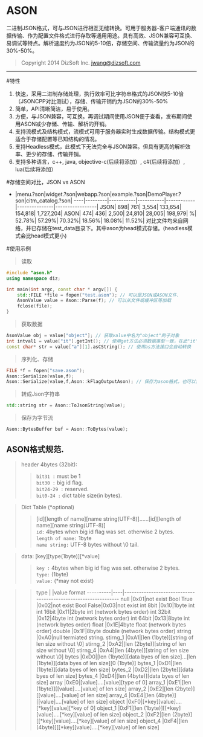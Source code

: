 # ASON
二进制JSON格式，可与JSON进行相互无缝转换。可用于服务器-客户端通讯的数据传输、作为配置文件格式进行存取等通用用途。具有高效、JSON兼容可互换、易调试等特点。解析速度约为JSON的5-10倍，存储空间、传输流量约为JSON的30%-50%。
> Copyright 2014 DizSoft Inc. jwang@dizsoft.com

----------------
  
#特性
1. 快速，采用二进制存储处理，执行效率可比字符串格式的JSON快5-10倍（JSONCPP对比测试），存储、传输开销约为JSON的30%-50%
2. 简单，API清晰简洁，易于使用。
3. 方便，与JSON兼容，可互换。再调试期间使用JSON便于查看，发布期间使用ASON减少存储、传输、解析的开销。
4. 支持流模式及结构模式，流模式可用于服务器实时生成数据传输。结构模式更适合于存储配置等已知结构的情况。
5. 支持Headless模式，此模式下无法完全与JSON兼容。但具有更高的解析效率、更少的存储、传输开销。
6. 支持多种语言，c++, java, objective-c(后续将添加）, c#(后续将添加）, lua(后续将添加）

#存储空间对比，JSON vs ASON

  - |menu.?son|widget.?son|webapp.?son|example.?son|DemoPlayer.?son|citm_catalog.?son|
----|---------|-----------|-----------|------------|---------------|-----------------|
JSON|      898|        761|      3,554|     133,654|        154,818|        1,727,204|
ASON|      474|        436|      2,500|      24,810|         28,005|          198,979|
   %|   52.78%|     57.29%|     70.32%|      18.56%|         18.08%|           11.52%|
对比文件均来自网络，并已存储在test_data目录下。其中ason为head模式存储。(headless模式会比head模式更小)

#使用示例
>读取

``` cpp
#include "ason.h"
using namespace diz;

int main(int argc, const char * argv[]) {
    std::FILE *file = fopen("test.ason"); // 可以是JSON或ASON文件.
    AsonValue value = Ason::Parse(f); // 可以从文件或缓冲区等加载
    fclose(file);
}
```

>获取数据

``` cpp
AsonValue obj = value["object"]; // 获取value中名为"object"的子对象
int intval1 = value["it"].getInt(); // 使用get方法必须数据类型一致，在此"it" 必须是一个Int值.
const char* str = value["a"][1].asCString(); // 使用as方法接口会自动转换
```

>序列化、存储

``` cpp
FILE *f = fopen("save.ason");
Ason::Serialize(value,f);
Ason::Serialize(value,f,Ason::kFlagOutputAson); // 保存为ason格式，也可以保存为json
```

>转成Json字符串

``` cpp
std::string str = Ason::ToJsonString(value);
```

>保存为字节流

``` cpp
Ason::BytesBuffer buf = Ason::ToBytes(value);
```

ASON格式规范.
----
>header 4bytes (32bit):
>>`bit31 :` must be 1<br>
>>`bit30 :` big id flag.<br>
>>`bit24-29 :` reserved.<br>
>>`bit0-24 :` dict table size(in bytes).

>Dict Table (*optional)
>>[id][length of name][name string(UTF-8)]......[id][length of name][name string(UTF-8)]<br>
>>`id:` 4bytes when big id flag was set. otherwise 2 bytes.<br>
>>`length of name:` 1byte<br>
>>`name string:` UTF-8 bytes without \0 tail.

>data: [key][type(1byte)][*value]
>>`key :` 4bytes when big id flag was set. otherwise 2 bytes.<br>
>>`type:` (1byte)<br>
>>`value:` (*may not exist)

>>type      |    |value format
----------|----|---------------------------------------------------------------
null      |0x01|not exist
Bool True |0x02|not exist
Bool False|0x03|not exist
int 8bit  |0x10|1byte int
int 16bit |0x11|2byte int (network bytes order)
int 32bit |0x12|4byte int (network bytes order)
int 64bit |0x13|8byte int (network bytes order)
float     |0x1E|4byte float (network bytes order)
double    |0x1F|8byte double (network bytes order)
string    |0xA0|null termiated string.
stirng_1  |0xA1|[len (1byte)][string of len size without \0]
stirng_2  |0xA2|[len (2byte)][string of len size without \0]
stirng_4  |0xA4|[len (4byte)][string of len size without \0]
bytes     |0xD0|[len (1byte)][data byes of len size]...[len (1byte)][data byes of len size][0 (1byte)]
bytes_1   |0xD1|[len (1byte)][data byes of len size]
bytes_2   |0xD2|[len (2byte)][data byes of len size]
bytes_4   |0xD4|[len (4byte)][data byes of len size]
array     |0xE0|[value]....[value][type of 0]
array_1   |0xE1|[len (1byte)][[value]....[value] of len size]
array_2   |0xE2|[len (2byte)][[value]....[value] of len size]
array_4   |0xE4|[len (4byte)][[value]....[value] of len size]
object    |0xF0|[*key][value]....[*key][value][*key of 0]
object_1  |0xF1|[len (1byte)][[*key][value]....[*key][value] of len size]
object_2  |0xF2|[len (2byte)][[*key][value]....[*key][value] of len size]
object_4  |0xF4|[len (4byte)][[*key][value]....[*key][value] of len size]
